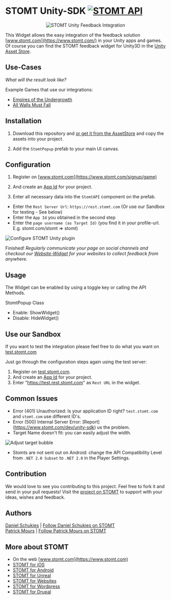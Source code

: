 # STOMT Unity-SDK [![STOMT API](https://img.shields.io/badge/stomt-v2.10.X-brightgreen.png)](https://rest.stomt.com/)

<p align="center">
  <img alt="STOMT Unity Feedback Integration" src="https://cdn.stomt.com/uploads/Dh1x/origin/Dh1xzkpSoHXH2UGuh3rNX35WR4DSjiqq4TLeu9Ag_origin.gif" />
</p>

This Widget allows the easy integration of the feedback solution [www.stomt.com](https://www.stomt.com/) in your Unity apps and games. Of course you can find the STOMT feedback widget for Unity3D in the [Unity Asset Store](https://www.assetstore.unity3d.com/en/#!/content/64669).


## Use-Cases

_What will the result look like?_ 

Example Games that use our integrations:

* [Empires of the Undergrowth](https://www.stomt.com/empires-of-the-undergrowth)      
* [All Walls Must Fall](https://www.stomt.com/AWMF)


## Installation

1. Download this repository and [or get it from the AssetStore](https://www.assetstore.unity3d.com/en/#!/content/64669) and copy the assets into your project.

2. Add the ```StomtPopup``` prefab to your main UI canvas.


## Configuration

1. Register on [www.stomt.com](https://www.stomt.com/signup/game) 

2. And create an [App Id](https://www.stomt.com/integrate) for your project.

3. Enter all necessary data into the ```StomtAPI``` component on the prefab.     

* Enter the `Rest Server Url`: `https://rest.stomt.com` (Or use our Sandbox for testing - See below)
* Enter the `App Id` you obtained in the second step     
* Enter the `page username (as Target Id)` (you find it in your profile-url. E.g. stomt.com/stomt => stomt)     

<img alt="Configure STOMT Unity plugin" src="http://schukies.io/images/stomt/config.gif" />

Finished! *Regularly communicate your page on social channels and checkout our [Website-Widget](https://www.stomt.com/dev/js-sdk) for your websites to collect feedback from anywhere.*    


## Usage

The Widget can be enabled by using a toggle key or calling the API Methods.

StomtPopup Class
* Enable:	ShowWidget()
* Disable:	HideWidget()


## Use our Sandbox

If you want to test the integration please feel free to do what you want on [test.stomt.com](https://test.stomt.com/) 

Just go through the configuration steps again using the test server:

1. Register on [test.stomt.com](https://test.stomt.com/signup/game).
2. And create an [App Id](https://test.stomt.com/integrate) for your project.
3. Enter "https://test.rest.stomt.com" as `Rest URL` in the widget.


## Common Issues

* Error (401) Unauthorized: Is your application ID right? ```test.stomt.com``` and ```stomt.com``` use different ID's.
* Error (500) Internal Server Error: [Report] (https://www.stomt.com/dev/unity-sdk) us the problem.
* Target Name doesn't fit: you can easily adjust the width. 

<img alt="Adjust target bubble" src="http://schukies.io/images/stomt/targetname.gif" />

* Stomts are not sent out on Android: change the API Compatibility Level from `.NET 2.0 Subset` to `.NET 2.0` in the Player Settings.


## Contribution

We would love to see you contributing to this project. Feel free to fork it and send in your pull requests! Visit the [project on STOMT](https://www.stomt.com/stomt-unity) to support with your ideas, wishes and feedback.


## Authors

[Daniel Schukies](https://github.com/daniel-schukies) | [Follow Daniel Schukies on STOMT](https://www.stomt.com/danielschukies)    
[Patrick Mours](https://github.com/crosire) | [Follow Patrick Mours on STOMT](https://www.stomt.com/crosire)


## More about STOMT

* On the web [www.stomt.com](https://www.stomt.com)
* [STOMT for iOS](http://stomt.co/ios)
* [STOMT for Android](http://stomt.co/android)
* [STOMT for Unreal](http://stomt.co/unreal)
* [STOMT for Websites](http://stomt.co/web)
* [STOMT for Wordpress](http://stomt.co/wordpress)
* [STOMT for Drupal](http://stomt.co/drupal)
